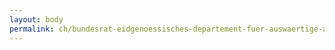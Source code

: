 ```yaml
---
layout: body
permalink: ch/bundesrat-eidgenoessisches-departement-fuer-auswaertige-angelegenheiten-staatssekretariat-politische-direktion-abteilung-sektorielle-aussenpolitiken-finanz-und-wirtschaft-sektion-finanzfragen/
---
```


